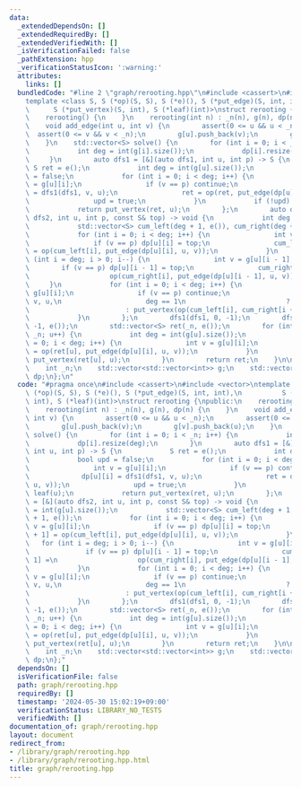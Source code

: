 ```yaml
---
data:
  _extendedDependsOn: []
  _extendedRequiredBy: []
  _extendedVerifiedWith: []
  _isVerificationFailed: false
  _pathExtension: hpp
  _verificationStatusIcon: ':warning:'
  attributes:
    links: []
  bundledCode: "#line 2 \"graph/rerooting.hpp\"\n#include <cassert>\n#include <vector>\n\
    template <class S, S (*op)(S, S), S (*e)(), S (*put_edge)(S, int, int),\n    \
    \      S (*put_vertex)(S, int), S (*leaf)(int)>\nstruct rerooting {\npublic:\n\
    \    rerooting() {\n    }\n    rerooting(int n) : _n(n), g(n), dp(n) {\n    }\n\
    \    void add_edge(int u, int v) {\n        assert(0 <= u && u < _n);\n      \
    \  assert(0 <= v && v < _n);\n        g[u].push_back(v);\n        g[v].push_back(u);\n\
    \    }\n    std::vector<S> solve() {\n        for (int i = 0; i < _n; i++) {\n\
    \            int deg = int(g[i].size());\n            dp[i].resize(deg);\n   \
    \     }\n        auto dfs1 = [&](auto dfs1, int u, int p) -> S {\n           \
    \ S ret = e();\n            int deg = int(g[u].size());\n            bool upd\
    \ = false;\n            for (int i = 0; i < deg; i++) {\n                int v\
    \ = g[u][i];\n                if (v == p) continue;\n                dp[u][i]\
    \ = dfs1(dfs1, v, u);\n                ret = op(ret, put_edge(dp[u][i], u, v));\n\
    \                upd = true;\n            }\n            if (!upd) return leaf(u);\n\
    \            return put_vertex(ret, u);\n        };\n        auto dfs2 = [&](auto\
    \ dfs2, int u, int p, const S& top) -> void {\n            int deg = int(g[u].size());\n\
    \            std::vector<S> cum_left(deg + 1, e()), cum_right(deg + 1, e());\n\
    \            for (int i = 0; i < deg; i++) {\n                int v = g[u][i];\n\
    \                if (v == p) dp[u][i] = top;\n                cum_left[i + 1]\
    \ = op(cum_left[i], put_edge(dp[u][i], u, v));\n            }\n            for\
    \ (int i = deg; i > 0; i--) {\n                int v = g[u][i - 1];\n        \
    \        if (v == p) dp[u][i - 1] = top;\n                cum_right[i - 1] =\n\
    \                    op(cum_right[i], put_edge(dp[u][i - 1], u, v));\n       \
    \     }\n            for (int i = 0; i < deg; i++) {\n                int v =\
    \ g[u][i];\n                if (v == p) continue;\n                dfs2(dfs2,\
    \ v, u,\n                     deg == 1\n                         ? leaf(u)\n \
    \                        : put_vertex(op(cum_left[i], cum_right[i + 1]), u));\n\
    \            }\n        };\n        dfs1(dfs1, 0, -1);\n        dfs2(dfs2, 0,\
    \ -1, e());\n        std::vector<S> ret(_n, e());\n        for (int u = 0; u <\
    \ _n; u++) {\n            int deg = int(g[u].size());\n            for (int i\
    \ = 0; i < deg; i++) {\n                int v = g[u][i];\n                ret[u]\
    \ = op(ret[u], put_edge(dp[u][i], u, v));\n            }\n            ret[u] =\
    \ put_vertex(ret[u], u);\n        }\n        return ret;\n    }\n\nprivate:\n\
    \    int _n;\n    std::vector<std::vector<int>> g;\n    std::vector<std::vector<S>>\
    \ dp;\n};\n"
  code: "#pragma once\n#include <cassert>\n#include <vector>\ntemplate <class S, S\
    \ (*op)(S, S), S (*e)(), S (*put_edge)(S, int, int),\n          S (*put_vertex)(S,\
    \ int), S (*leaf)(int)>\nstruct rerooting {\npublic:\n    rerooting() {\n    }\n\
    \    rerooting(int n) : _n(n), g(n), dp(n) {\n    }\n    void add_edge(int u,\
    \ int v) {\n        assert(0 <= u && u < _n);\n        assert(0 <= v && v < _n);\n\
    \        g[u].push_back(v);\n        g[v].push_back(u);\n    }\n    std::vector<S>\
    \ solve() {\n        for (int i = 0; i < _n; i++) {\n            int deg = int(g[i].size());\n\
    \            dp[i].resize(deg);\n        }\n        auto dfs1 = [&](auto dfs1,\
    \ int u, int p) -> S {\n            S ret = e();\n            int deg = int(g[u].size());\n\
    \            bool upd = false;\n            for (int i = 0; i < deg; i++) {\n\
    \                int v = g[u][i];\n                if (v == p) continue;\n   \
    \             dp[u][i] = dfs1(dfs1, v, u);\n                ret = op(ret, put_edge(dp[u][i],\
    \ u, v));\n                upd = true;\n            }\n            if (!upd) return\
    \ leaf(u);\n            return put_vertex(ret, u);\n        };\n        auto dfs2\
    \ = [&](auto dfs2, int u, int p, const S& top) -> void {\n            int deg\
    \ = int(g[u].size());\n            std::vector<S> cum_left(deg + 1, e()), cum_right(deg\
    \ + 1, e());\n            for (int i = 0; i < deg; i++) {\n                int\
    \ v = g[u][i];\n                if (v == p) dp[u][i] = top;\n                cum_left[i\
    \ + 1] = op(cum_left[i], put_edge(dp[u][i], u, v));\n            }\n         \
    \   for (int i = deg; i > 0; i--) {\n                int v = g[u][i - 1];\n  \
    \              if (v == p) dp[u][i - 1] = top;\n                cum_right[i -\
    \ 1] =\n                    op(cum_right[i], put_edge(dp[u][i - 1], u, v));\n\
    \            }\n            for (int i = 0; i < deg; i++) {\n                int\
    \ v = g[u][i];\n                if (v == p) continue;\n                dfs2(dfs2,\
    \ v, u,\n                     deg == 1\n                         ? leaf(u)\n \
    \                        : put_vertex(op(cum_left[i], cum_right[i + 1]), u));\n\
    \            }\n        };\n        dfs1(dfs1, 0, -1);\n        dfs2(dfs2, 0,\
    \ -1, e());\n        std::vector<S> ret(_n, e());\n        for (int u = 0; u <\
    \ _n; u++) {\n            int deg = int(g[u].size());\n            for (int i\
    \ = 0; i < deg; i++) {\n                int v = g[u][i];\n                ret[u]\
    \ = op(ret[u], put_edge(dp[u][i], u, v));\n            }\n            ret[u] =\
    \ put_vertex(ret[u], u);\n        }\n        return ret;\n    }\n\nprivate:\n\
    \    int _n;\n    std::vector<std::vector<int>> g;\n    std::vector<std::vector<S>>\
    \ dp;\n};"
  dependsOn: []
  isVerificationFile: false
  path: graph/rerooting.hpp
  requiredBy: []
  timestamp: '2024-05-30 15:02:19+09:00'
  verificationStatus: LIBRARY_NO_TESTS
  verifiedWith: []
documentation_of: graph/rerooting.hpp
layout: document
redirect_from:
- /library/graph/rerooting.hpp
- /library/graph/rerooting.hpp.html
title: graph/rerooting.hpp
---
```

